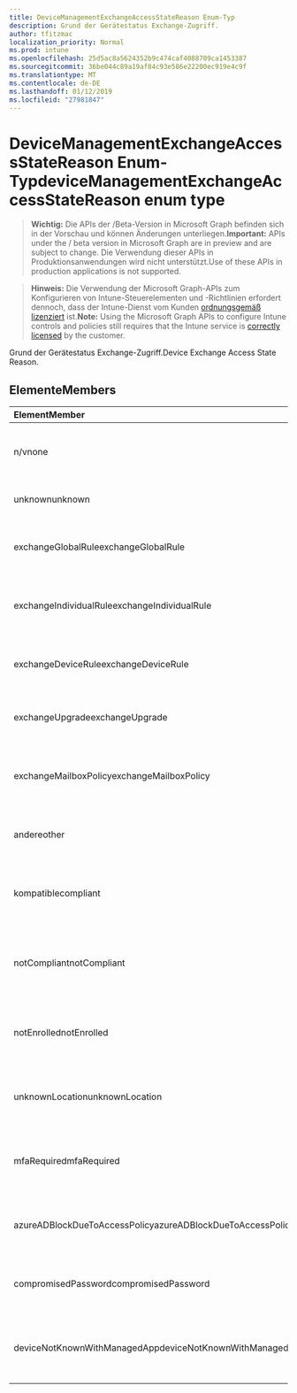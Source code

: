 ```yaml
---
title: DeviceManagementExchangeAccessStateReason Enum-Typ
description: Grund der Gerätestatus Exchange-Zugriff.
author: tfitzmac
localization_priority: Normal
ms.prod: intune
ms.openlocfilehash: 25d5ac8a5624352b9c474caf4088709ca1453387
ms.sourcegitcommit: 36be044c89a19af84c93e586e22200ec919e4c9f
ms.translationtype: MT
ms.contentlocale: de-DE
ms.lasthandoff: 01/12/2019
ms.locfileid: "27981847"
---
```

# <a name="devicemanagementexchangeaccessstatereason-enum-type"></a><span data-ttu-id="0a90a-103">DeviceManagementExchangeAccessStateReason Enum-Typ</span><span class="sxs-lookup"><span data-stu-id="0a90a-103">deviceManagementExchangeAccessStateReason enum type</span></span>

> <span data-ttu-id="0a90a-104">**Wichtig:** Die APIs der /Beta-Version in Microsoft Graph befinden sich in der Vorschau und können Änderungen unterliegen.</span><span class="sxs-lookup"><span data-stu-id="0a90a-104">**Important:** APIs under the / beta version in Microsoft Graph are in preview and are subject to change.</span></span> <span data-ttu-id="0a90a-105">Die Verwendung dieser APIs in Produktionsanwendungen wird nicht unterstützt.</span><span class="sxs-lookup"><span data-stu-id="0a90a-105">Use of these APIs in production applications is not supported.</span></span>

> <span data-ttu-id="0a90a-106">**Hinweis:** Die Verwendung der Microsoft Graph-APIs zum Konfigurieren von Intune-Steuerelementen und -Richtlinien erfordert dennoch, dass der Intune-Dienst vom Kunden [ordnungsgemäß lizenziert](https://go.microsoft.com/fwlink/?linkid=839381) ist.</span><span class="sxs-lookup"><span data-stu-id="0a90a-106">**Note:** Using the Microsoft Graph APIs to configure Intune controls and policies still requires that the Intune service is [correctly licensed](https://go.microsoft.com/fwlink/?linkid=839381) by the customer.</span></span>

<span data-ttu-id="0a90a-107">Grund der Gerätestatus Exchange-Zugriff.</span><span class="sxs-lookup"><span data-stu-id="0a90a-107">Device Exchange Access State Reason.</span></span>
## <a name="members"></a><span data-ttu-id="0a90a-108">Elemente</span><span class="sxs-lookup"><span data-stu-id="0a90a-108">Members</span></span>
|<span data-ttu-id="0a90a-109">Element</span><span class="sxs-lookup"><span data-stu-id="0a90a-109">Member</span></span>|<span data-ttu-id="0a90a-110">Wert</span><span class="sxs-lookup"><span data-stu-id="0a90a-110">Value</span></span>|<span data-ttu-id="0a90a-111">Beschreibung</span><span class="sxs-lookup"><span data-stu-id="0a90a-111">Description</span></span>|
|:---|:---|:---|
|<span data-ttu-id="0a90a-112">n/v</span><span class="sxs-lookup"><span data-stu-id="0a90a-112">none</span></span>|<span data-ttu-id="0a90a-113">0</span><span class="sxs-lookup"><span data-stu-id="0a90a-113">0</span></span>|<span data-ttu-id="0a90a-114">Kein Zugriff Zustand Grund ermittelt aus Exchange</span><span class="sxs-lookup"><span data-stu-id="0a90a-114">No access state reason discovered from Exchange</span></span>|
|<span data-ttu-id="0a90a-115">unknown</span><span class="sxs-lookup"><span data-stu-id="0a90a-115">unknown</span></span>|<span data-ttu-id="0a90a-116">1</span><span class="sxs-lookup"><span data-stu-id="0a90a-116">1</span></span>|<span data-ttu-id="0a90a-117">Unbekannte Access Zustand Grund</span><span class="sxs-lookup"><span data-stu-id="0a90a-117">Unknown access state reason</span></span>|
|<span data-ttu-id="0a90a-118">exchangeGlobalRule</span><span class="sxs-lookup"><span data-stu-id="0a90a-118">exchangeGlobalRule</span></span>|<span data-ttu-id="0a90a-119">2</span><span class="sxs-lookup"><span data-stu-id="0a90a-119">2</span></span>|<span data-ttu-id="0a90a-120">Access-Zustand durch Exchange globale Regel bestimmt</span><span class="sxs-lookup"><span data-stu-id="0a90a-120">Access state determined by Exchange Global rule</span></span>|
|<span data-ttu-id="0a90a-121">exchangeIndividualRule</span><span class="sxs-lookup"><span data-stu-id="0a90a-121">exchangeIndividualRule</span></span>|<span data-ttu-id="0a90a-122">3</span><span class="sxs-lookup"><span data-stu-id="0a90a-122">3</span></span>|<span data-ttu-id="0a90a-123">Access-Zustand durch Exchange einzelne Regel bestimmt</span><span class="sxs-lookup"><span data-stu-id="0a90a-123">Access state determined by Exchange Individual rule</span></span>|
|<span data-ttu-id="0a90a-124">exchangeDeviceRule</span><span class="sxs-lookup"><span data-stu-id="0a90a-124">exchangeDeviceRule</span></span>|<span data-ttu-id="0a90a-125">4</span><span class="sxs-lookup"><span data-stu-id="0a90a-125">4</span></span>|<span data-ttu-id="0a90a-126">Access-Zustand von Exchange-Regel bestimmt</span><span class="sxs-lookup"><span data-stu-id="0a90a-126">Access state determined by Exchange Device rule</span></span>|
|<span data-ttu-id="0a90a-127">exchangeUpgrade</span><span class="sxs-lookup"><span data-stu-id="0a90a-127">exchangeUpgrade</span></span>|<span data-ttu-id="0a90a-128">5</span><span class="sxs-lookup"><span data-stu-id="0a90a-128">5</span></span>|<span data-ttu-id="0a90a-129">Access-Zustand aufgrund von Exchange-upgrade</span><span class="sxs-lookup"><span data-stu-id="0a90a-129">Access state due to Exchange upgrade</span></span>|
|<span data-ttu-id="0a90a-130">exchangeMailboxPolicy</span><span class="sxs-lookup"><span data-stu-id="0a90a-130">exchangeMailboxPolicy</span></span>|<span data-ttu-id="0a90a-131">6</span><span class="sxs-lookup"><span data-stu-id="0a90a-131">6</span></span>|<span data-ttu-id="0a90a-132">Access-Zustand von Exchange-Postfachrichtlinie bestimmt</span><span class="sxs-lookup"><span data-stu-id="0a90a-132">Access state determined by Exchange Mailbox Policy</span></span>|
|<span data-ttu-id="0a90a-133">andere</span><span class="sxs-lookup"><span data-stu-id="0a90a-133">other</span></span>|<span data-ttu-id="0a90a-134">7</span><span class="sxs-lookup"><span data-stu-id="0a90a-134">7</span></span>|<span data-ttu-id="0a90a-135">Access-Zustand durch Exchange bestimmt</span><span class="sxs-lookup"><span data-stu-id="0a90a-135">Access state determined by Exchange</span></span>|
|<span data-ttu-id="0a90a-136">kompatible</span><span class="sxs-lookup"><span data-stu-id="0a90a-136">compliant</span></span>|<span data-ttu-id="0a90a-137">8</span><span class="sxs-lookup"><span data-stu-id="0a90a-137">8</span></span>|<span data-ttu-id="0a90a-138">Greifen Sie Zustand gewährt zu, indem Sie Compliance-Herausforderung</span><span class="sxs-lookup"><span data-stu-id="0a90a-138">Access state granted by compliance challenge</span></span>|
|<span data-ttu-id="0a90a-139">notCompliant</span><span class="sxs-lookup"><span data-stu-id="0a90a-139">notCompliant</span></span>|<span data-ttu-id="0a90a-140">9</span><span class="sxs-lookup"><span data-stu-id="0a90a-140">9</span></span>|<span data-ttu-id="0a90a-141">Access-Status von Compliance-Herausforderung gesperrt</span><span class="sxs-lookup"><span data-stu-id="0a90a-141">Access state revoked by compliance challenge</span></span>|
|<span data-ttu-id="0a90a-142">notEnrolled</span><span class="sxs-lookup"><span data-stu-id="0a90a-142">notEnrolled</span></span>|<span data-ttu-id="0a90a-143">10</span><span class="sxs-lookup"><span data-stu-id="0a90a-143">10</span></span>|<span data-ttu-id="0a90a-144">Access-Status von Herausforderung Management gesperrt</span><span class="sxs-lookup"><span data-stu-id="0a90a-144">Access state revoked by management challenge</span></span>|
|<span data-ttu-id="0a90a-145">unknownLocation</span><span class="sxs-lookup"><span data-stu-id="0a90a-145">unknownLocation</span></span>|<span data-ttu-id="0a90a-146">12</span><span class="sxs-lookup"><span data-stu-id="0a90a-146">12</span></span>|<span data-ttu-id="0a90a-147">Access-Zustand aufgrund von unbekannten Speicherort</span><span class="sxs-lookup"><span data-stu-id="0a90a-147">Access state due to unknown location</span></span>|
|<span data-ttu-id="0a90a-148">mfaRequired</span><span class="sxs-lookup"><span data-stu-id="0a90a-148">mfaRequired</span></span>|<span data-ttu-id="0a90a-149">13</span><span class="sxs-lookup"><span data-stu-id="0a90a-149">13</span></span>|<span data-ttu-id="0a90a-150">Access-Zustand aufgrund mehrstufiger Authentifizierung das Herausforderung</span><span class="sxs-lookup"><span data-stu-id="0a90a-150">Access state due to MFA challenge</span></span>|
|<span data-ttu-id="0a90a-151">azureADBlockDueToAccessPolicy</span><span class="sxs-lookup"><span data-stu-id="0a90a-151">azureADBlockDueToAccessPolicy</span></span>|<span data-ttu-id="0a90a-152">14</span><span class="sxs-lookup"><span data-stu-id="0a90a-152">14</span></span>|<span data-ttu-id="0a90a-153">Access-Status von AAD Zugriffsrichtlinie gesperrt</span><span class="sxs-lookup"><span data-stu-id="0a90a-153">Access State revoked by AAD Access Policy</span></span>|
|<span data-ttu-id="0a90a-154">compromisedPassword</span><span class="sxs-lookup"><span data-stu-id="0a90a-154">compromisedPassword</span></span>|<span data-ttu-id="0a90a-155">15</span><span class="sxs-lookup"><span data-stu-id="0a90a-155">15</span></span>|<span data-ttu-id="0a90a-156">Access-Zustand durch Kennwort offengelegt gesperrt</span><span class="sxs-lookup"><span data-stu-id="0a90a-156">Access State revoked by compromised password</span></span>|
|<span data-ttu-id="0a90a-157">deviceNotKnownWithManagedApp</span><span class="sxs-lookup"><span data-stu-id="0a90a-157">deviceNotKnownWithManagedApp</span></span>|<span data-ttu-id="0a90a-158">16</span><span class="sxs-lookup"><span data-stu-id="0a90a-158">16</span></span>|<span data-ttu-id="0a90a-159">Access-Status von verwalteten Anwendung Herausforderung gesperrt</span><span class="sxs-lookup"><span data-stu-id="0a90a-159">Access state revoked by managed application challenge</span></span>|





